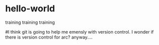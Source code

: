 # hello-world
training training training


#I think git is going to help me emensly with version control.  I wonder if there is version control for arc?  anyway....
